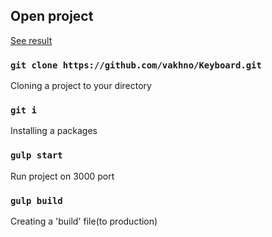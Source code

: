 ## Open project

[See result](https://vakhno.github.io/Keyboard/)

### `git clone https://github.com/vakhno/Keyboard.git`

Cloning a project to your directory

### `git i`

Installing a packages

### `gulp start`

Run project on 3000 port

### `gulp build`

Creating a 'build' file(to production)